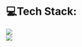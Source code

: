 # 💻Tech Stack:
<p align="left">
  <a href="https://skillicons.dev">
    <img src="https://skillicons.dev/icons?i=github,c,java"/> </br>
     <img src="https://skillicons.dev/icons?i=python"/>
  </a>
</p>
